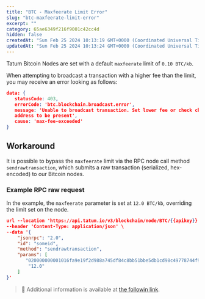 ```yaml
---
title: "BTC - Maxfeerate Limit Error"
slug: "btc-maxfeerate-limit-error"
excerpt: ""
category: 65ae6349f216f9001c42cc4d
hidden: false
createdAt: "Sun Feb 25 2024 10:13:19 GMT+0000 (Coordinated Universal Time)"
updatedAt: "Sun Feb 25 2024 10:13:24 GMT+0000 (Coordinated Universal Time)"
---
```

Tatum Bitcoin Nodes are set with a default `maxfeerate` limit of `0.10 BTC/kb`.

When attempting to broadcast a transaction with a higher fee than the limit, you may receive an error looking as follows:

```json JSON
data: {   
   statusCode: 403,
   errorCode: 'btc.blockchain.broadcast.error',
   message: 'Unable to broadcast transaction. Set lower fee or check change 
   address to be present',
   cause: 'max-fee-exceeded'
}
```

## Workaround

It is possible to bypass the `maxfeerate` limit via the RPC node call method `sendrawtransaction`, which submits a raw transaction (serialized, hex-encoded) to our Bitcoin nodes.

### Example RPC raw request

In the example, the `maxfeerate` parameter is set at `12.0 BTC/kb`, overriding the limit set on the node.

```json cURL
url --location 'https://api.tatum.io/v3/blockchain/node/BTC/{{apikey}}' \
--header 'Content-Type: application/json' \
--data '{
    "jsonrpc": "2.0",
    "id": "someid",
    "method": "sendrawtransaction",
    "params": [
       "020000000001016fa9e19f2d988a745df84c8bb51bbe5db1cd98c49778744f9d4d228f71f75a4a0100000000ffffffff0116f10000000000001600148683f923f0b610e029ecd00c1aecc4cdda0d012b0247304402201373c6eb3cba8f827e0f70eb8e5a6e8c12bd12d1fb4264f6c5e75045da625f390220732cb45c3fe489067d1f47dfa799a07277574ccec7ccfb6f4f9cc14314d58e6801210382fc753a96946caeed8e1350dd2eecd44622a47f1fb755c2004a934a1d71c8ed00000000",
        "12.0"
    ]
}'

```

> 📘 Additional information is available at [the followin link](https://developer.bitcoin.org/reference/rpc/sendrawtransaction.html#argument-2-maxfeerate).

